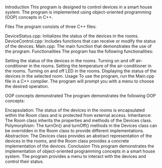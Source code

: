 Introduction
This program is designed to control devices in a smart house system. The program is implemented using object-oriented programming (OOP) concepts in C++.

Files
The program consists of three C++ files:

DeviceStatus.cpp: Initializes the status of the devices in the rooms.
DeviceControl.cpp: Includes functions that can receive or modify the status of the devices.
Main.cpp: The main function that demonstrates the use of the program.
Functionalities
The program has the following functionalities:

Setting the status of the devices in the rooms.
Turning on and off air-conditioner in the rooms.
Setting the temperature of the air-conditioner in the rooms.
Turning on and off LED in the rooms.
Displaying the status of the devices in the selected room.
Usage
To use the program, run the Main.cpp file in a C++ compiler. The program will prompt you with a menu to choose the desired operation.

OOP concepts demonstrated
The program demonstrates the following OOP concepts:

Encapsulation: The status of the devices in the rooms is encapsulated within the Room class and is protected from external access.
Inheritance: The Room class inherits the properties and methods of the Devices class.
Polymorphism: The turnOn() and turnOff() methods in the Devices class can be overridden in the Room class to provide different implementations.
Abstraction: The Devices class provides an abstract representation of the devices in the rooms, and the Room class provides a concrete implementation of the devices.
Conclusion
This program demonstrates the implementation of object-oriented programming concepts in a smart house system. The program provides a menu to interact with the devices and control their status.
